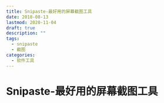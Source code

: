 ```yaml
---
title: Snipaste-最好用的屏幕截图工具
date: 2018-08-13
lastmod: 2020-11-04
draft: true
description: ""
tags:
  - snipaste
  - 截图
categories:
  - 软件工具
---
```


# Snipaste-最好用的屏幕截图工具
